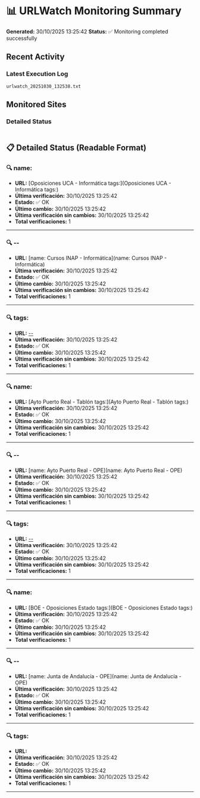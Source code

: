 # 📊 URLWatch Monitoring Summary

**Generated:** 30/10/2025 13:25:42
**Status:** ✅ Monitoring completed successfully

## Recent Activity

### Latest Execution Log
`urlwatch_20251030_132538.txt`

## Monitored Sites

### Detailed Status
```
```

## 📋 Detailed Status (Readable Format)

### 🔍 name:

- **URL:** [Oposiciones UCA - Informática	tags:](Oposiciones UCA - Informática	tags:)
- **Última verificación:** 30/10/2025 13:25:42
- **Estado:** ✅ OK
- **Último cambio:** 30/10/2025 13:25:42
- **Última verificación sin cambios:** 30/10/2025 13:25:42
- **Total verificaciones:** 1

---

### 🔍 --

- **URL:** [name: Cursos INAP - Informática](name: Cursos INAP - Informática)
- **Última verificación:** 30/10/2025 13:25:42
- **Estado:** ✅ OK
- **Último cambio:** 30/10/2025 13:25:42
- **Última verificación sin cambios:** 30/10/2025 13:25:42
- **Total verificaciones:** 1

---

### 🔍 tags:

- **URL:** [--](--)
- **Última verificación:** 30/10/2025 13:25:42
- **Estado:** ✅ OK
- **Último cambio:** 30/10/2025 13:25:42
- **Última verificación sin cambios:** 30/10/2025 13:25:42
- **Total verificaciones:** 1

---

### 🔍 name:

- **URL:** [Ayto Puerto Real - Tablón	tags:](Ayto Puerto Real - Tablón	tags:)
- **Última verificación:** 30/10/2025 13:25:42
- **Estado:** ✅ OK
- **Último cambio:** 30/10/2025 13:25:42
- **Última verificación sin cambios:** 30/10/2025 13:25:42
- **Total verificaciones:** 1

---

### 🔍 --

- **URL:** [name: Ayto Puerto Real - OPE](name: Ayto Puerto Real - OPE)
- **Última verificación:** 30/10/2025 13:25:42
- **Estado:** ✅ OK
- **Último cambio:** 30/10/2025 13:25:42
- **Última verificación sin cambios:** 30/10/2025 13:25:42
- **Total verificaciones:** 1

---

### 🔍 tags:

- **URL:** [--](--)
- **Última verificación:** 30/10/2025 13:25:42
- **Estado:** ✅ OK
- **Último cambio:** 30/10/2025 13:25:42
- **Última verificación sin cambios:** 30/10/2025 13:25:42
- **Total verificaciones:** 1

---

### 🔍 name:

- **URL:** [BOE - Oposiciones Estado	tags:](BOE - Oposiciones Estado	tags:)
- **Última verificación:** 30/10/2025 13:25:42
- **Estado:** ✅ OK
- **Último cambio:** 30/10/2025 13:25:42
- **Última verificación sin cambios:** 30/10/2025 13:25:42
- **Total verificaciones:** 1

---

### 🔍 --

- **URL:** [name: Junta de Andalucía - OPE](name: Junta de Andalucía - OPE)
- **Última verificación:** 30/10/2025 13:25:42
- **Estado:** ✅ OK
- **Último cambio:** 30/10/2025 13:25:42
- **Última verificación sin cambios:** 30/10/2025 13:25:42
- **Total verificaciones:** 1

---

### 🔍 tags:

- **URL:** []()
- **Última verificación:** 30/10/2025 13:25:42
- **Estado:** ✅ OK
- **Último cambio:** 30/10/2025 13:25:42
- **Última verificación sin cambios:** 30/10/2025 13:25:42
- **Total verificaciones:** 1

---

